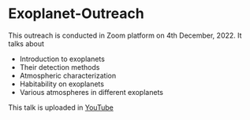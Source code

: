 # Exoplanet-Outreach

This outreach is conducted in Zoom platform on 4th December, 2022. It talks about
* Introduction to exoplanets
* Their detection methods
* Atmospheric characterization
* Habitability on exoplanets
* Various atmospheres in different exoplanets


This talk is uploaded in [YouTube](https://www.youtube.com/watch?v=RXwqqAp8abI&t=2s)
